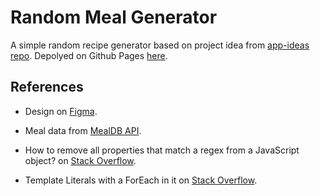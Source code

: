 # Random Meal Generator

A simple random recipe generator based on project idea from [app-ideas repo](https://github.com/florinpop17/app-ideas/blob/master/Projects/1-Beginner/Random-Meal-Generator.md). Depolyed on Github Pages [here](https://ranmerc.github.io/implement-app-ideas/beginner/Random-Meal-Generator/index.html).

## References

- Design on [Figma](https://www.figma.com/file/HVIKFjNUKa28vyaRNdUaXW/Random-Meal-Generator?node-id=0%3A1).

- Meal data from [MealDB API](https://www.themealdb.com/api.php).

- How to remove all properties that match a regex from a JavaScript object? on [Stack Overflow](https://stackoverflow.com/a/59570567).

- Template Literals with a ForEach in it on [Stack Overflow](https://stackoverflow.com/a/49691319).
